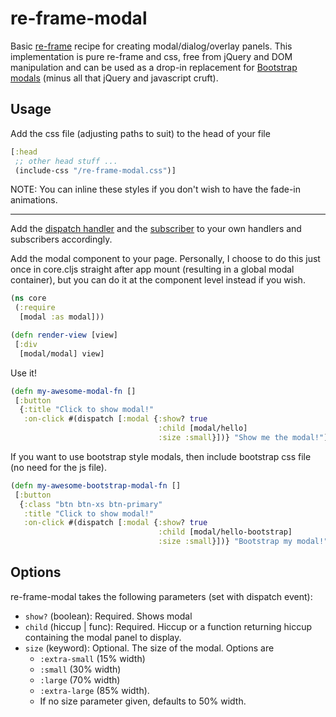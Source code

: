 # re-frame-modal
Basic [re-frame](https://github.com/Day8/re-frame) recipe for creating modal/dialog/overlay panels. This implementation is pure re-frame and css, free from jQuery and DOM manipulation and can be used as a drop-in replacement for [Bootstrap modals](http://getbootstrap.com/javascript/#modals) (minus all that jQuery and javascript cruft).


## Usage

Add the css file (adjusting paths to suit) to the head of your file
```cljs
[:head
 ;; other head stuff ...
 (include-css "/re-frame-modal.css")]
```

NOTE: You can inline these styles if you don't wish to have the fade-in animations.

-------------------------------

Add the [dispatch handler](https://github.com/benhowell/re-frame-modal/blob/master/handlers.cljs#L5) and the [subscriber](https://github.com/benhowell/re-frame-modal/blob/master/subscribers.cljs#L6) to your own handlers and subscribers accordingly.

Add the modal component to your page. Personally, I choose to do this just once in core.cljs straight after app mount (resulting in a global modal container), but you can do it at the component level instead if you wish.

```cljs
(ns core
 (:require
  [modal :as modal]))

(defn render-view [view]
 [:div
  [modal/modal] view]
```

Use it!

```cljs
(defn my-awesome-modal-fn []
 [:button
  {:title "Click to show modal!"
   :on-click #(dispatch [:modal {:show? true
                                 :child [modal/hello]
                                 :size :small}])} "Show me the modal!"]
```

If you want to use bootstrap style modals, then include bootstrap css file (no need for the js file).

```cljs
(defn my-awesome-bootstrap-modal-fn []
 [:button
  {:class "btn btn-xs btn-primary" 
   :title "Click to show modal!"
   :on-click #(dispatch [:modal {:show? true
                                 :child [modal/hello-bootstrap]
                                 :size :small}])} "Bootstrap my modal!"]
```


## Options
re-frame-modal takes the following parameters (set with dispatch event):
 * `show?` (boolean): Required. Shows modal
 * `child` (hiccup | func): Required. Hiccup or a function returning hiccup containing the modal panel to display.
 * `size` (keyword): Optional. The size of the modal. Options are
   * `:extra-small` (15% width)
   * `:small` (30% width)
   * `:large` (70% width)
   * `:extra-large` (85% width).
   * If no size parameter given, defaults to 50% width.

